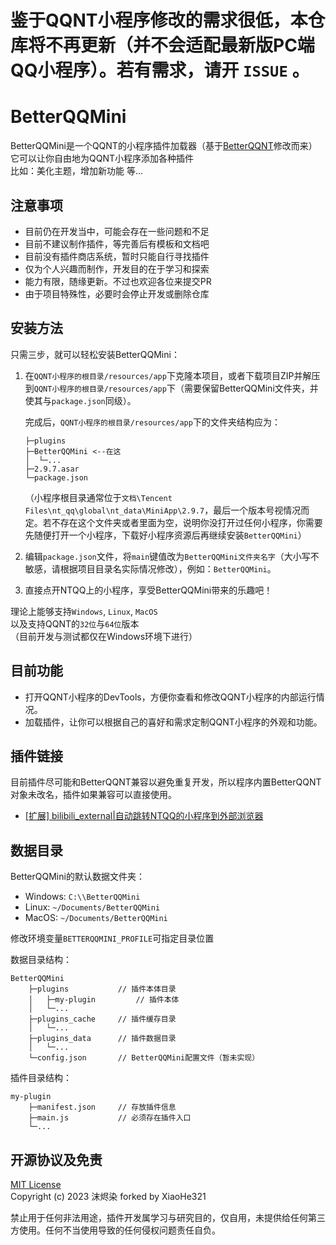 # 鉴于QQNT小程序修改的需求很低，本仓库将不再更新（并不会适配最新版PC端QQ小程序）。若有需求，请开 `ISSUE` 。

# BetterQQMini

BetterQQMini是一个QQNT的小程序插件加载器（基于[BetterQQNT](https://github.com/mo-jinran/BetterQQNT)修改而来）  
它可以让你自由地为QQNT小程序添加各种插件  
比如：美化主题，增加新功能 等...


## 注意事项

- 目前仍在开发当中，可能会存在一些问题和不足
- 目前不建议制作插件，等完善后有模板和文档吧
- 目前没有插件商店系统，暂时只能自行寻找插件
- 仅为个人兴趣而制作，开发目的在于学习和探索
- 能力有限，随缘更新。不过也欢迎各位来提交PR
- 由于项目特殊性，必要时会停止开发或删除仓库


## 安装方法

只需三步，就可以轻松安装BetterQQMini：

1. 在`QQNT小程序的根目录/resources/app`下克隆本项目，或者下载项目ZIP并解压到`QQNT小程序的根目录/resources/app`下（需要保留BetterQQMini文件夹，并使其与`package.json`同级）。

   完成后，`QQNT小程序的根目录/resources/app`下的文件夹结构应为：

   ```
   ├─plugins
   ├─BetterQQMini <--在这
   │  └─...
   ├─2.9.7.asar
   └─package.json
   ```
   （小程序根目录通常位于`文档\Tencent Files\nt_qq\global\nt_data\MiniApp\2.9.7`，最后一个版本号视情况而定。若不存在这个文件夹或者里面为空，说明你没打开过任何小程序，你需要先随便打开一个小程序，下载好小程序资源后再继续安装`BetterQQMini`）

2. 编辑`package.json`文件，将`main`键值改为`BetterQQMini文件夹名字`（大小写不敏感，请根据项目目录名实际情况修改），例如：`BetterQQMini`。

3. 直接点开NTQQ上的小程序，享受BetterQQMini带来的乐趣吧！

理论上能够支持`Windows`, `Linux`, `MacOS`  
以及支持QQNT的`32位`与`64位`版本  
（目前开发与测试都仅在Windows环境下进行）


## 目前功能

- 打开QQNT小程序的DevTools，方便你查看和修改QQNT小程序的内部运行情况。
- 加载插件，让你可以根据自己的喜好和需求定制QQNT小程序的外观和功能。


## 插件链接

目前插件尽可能和BetterQQNT兼容以避免重复开发，所以程序内置BetterQQNT对象未改名，插件如果兼容可以直接使用。

- [[扩展] bilibili_external|自动跳转NTQQ的小程序到外部浏览器](https://github.com/xh321/BetterQQMini-bilibili-external)


## 数据目录

BetterQQMini的默认数据文件夹：

- Windows: `C:\\BetterQQMini`
- Linux: `~/Documents/BetterQQMini`
- MacOS: `~/Documents/BetterQQMini`

修改环境变量`BETTERQQMINI_PROFILE`可指定目录位置

数据目录结构：
```
BetterQQMini
    ├─plugins           // 插件本体目录
    │   ├─my-plugin         // 插件本体
    │   └─...
    ├─plugins_cache     // 插件缓存目录
    │   └─...
    ├─plugins_data      // 插件数据目录
    │   └─...
    └─config.json       // BetterQQMini配置文件（暂未实现）
```

插件目录结构：
```
my-plugin
    ├─manifest.json     // 存放插件信息
    ├─main.js           // 必须存在插件入口
    └─...
```


## 开源协议及免责

[MIT License](./LICENSE)  
Copyright (c) 2023 沫烬染 forked by XiaoHe321

禁止用于任何非法用途，插件开发属学习与研究目的，仅自用，未提供给任何第三方使用。任何不当使用导致的任何侵权问题责任自负。
